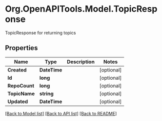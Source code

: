 # Org.OpenAPITools.Model.TopicResponse
TopicResponse for returning topics

## Properties

Name | Type | Description | Notes
------------ | ------------- | ------------- | -------------
**Created** | **DateTime** |  | [optional] 
**Id** | **long** |  | [optional] 
**RepoCount** | **long** |  | [optional] 
**TopicName** | **string** |  | [optional] 
**Updated** | **DateTime** |  | [optional] 

[[Back to Model list]](../README.md#documentation-for-models) [[Back to API list]](../README.md#documentation-for-api-endpoints) [[Back to README]](../README.md)

